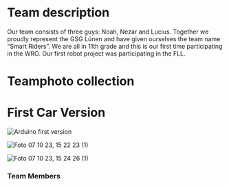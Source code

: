 # Team description

Our team consists of three guys: Noah, Nezar and Lucius.
Together we proudly represent the GSG Lünen and have given ourselves the team name “Smart Riders”. 
We are all in 11th grade and this is our first time participating in the WRO. Our first robot project was participating in the FLL.

# Teamphoto collection

# First Car Version

![Arduino first version](https://github.com/Nezar187/GSG_SmartiecarV2/assets/131178788/6dd0a7be-6d12-4a21-8942-087e7516830d)















![Foto 07 10 23, 15 22 23 (1)](https://github.com/Nezar187/GSG_SmartiecarV2/assets/131591590/14b6adcb-3616-49a8-8370-191d0f013766)





![Foto 07 10 23, 15 24 26 (1)](https://github.com/Nezar187/GSG_SmartiecarV2/assets/131591590/f9061950-64be-4c8e-bae2-6e4a36180812)





### Team Members 
